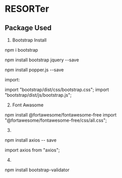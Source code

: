 # RESORTer

## Package Used

1. Bootstrap Install

npm i bootstrap

npm install bootstrap jquery --save

npm install popper.js --save

import:

import "bootstrap/dist/css/bootstrap.css";
import "bootstrap/dist/js/bootstrap.js";

2. Font Awasome

npm install @fortawesome/fontawesome-free
import "@fortawesome/fontawesome-free/css/all.css";

3.
npm install axios -- save

import axios from "axios";

4.
npm install bootstrap-validator
